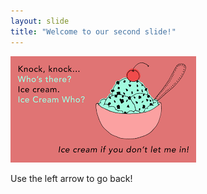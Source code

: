 ```yaml
---
layout: slide
title: "Welcome to our second slide!"
---
```

![](https://github.com/piyushchandra357/github-slideshow/blob/master/download.png)

Use the left arrow to go back!
